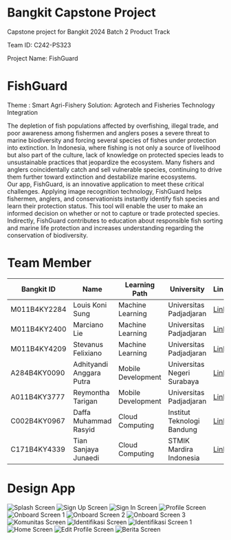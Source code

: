 # Bangkit Capstone Project
Capstone project for Bangkit 2024 Batch 2 Product Track

Team ID: C242-PS323

Project Name: FishGuard

# FishGuard
Theme : Smart Agri-Fishery Solution: Agrotech and Fisheries Technology Integration

The depletion of fish populations affected by overfishing, illegal trade, and poor awareness among fishermen and anglers poses a severe threat to marine biodiversity and forcing several species of fishes under protection into extinction. In Indonesia, where fishing is not only a source of livelihood but also part of the culture, lack of knowledge on protected species leads to unsustainable practices that jeopardize the ecosystem. Many fishers and anglers coincidentally catch and sell vulnerable species, continuing to drive them further toward extinction and destabilize marine ecosystems. <br>
Our app, FishGuard, is an innovative application to meet these critical challenges. Applying image recognition technology, FishGuard helps fishermen, anglers, and conservationists instantly identify fish species and learn their protection status. This tool will enable the user to make an informed decision on whether or not to capture or trade protected species. Indirectly, FishGuard contributes to education about responsible fish sorting and marine life protection and increases understanding regarding the conservation of biodiversity.

# Team Member
| Bangkit ID      | Name                   | Learning Path      | University                          | LinkedIn            |
|------------------|------------------------|--------------------|--------------------------------------|---------------------|
| M011B4KY2284    | Louis Koni Sung | Machine Learning   | Universitas Padjadjaran       | [LinkedIn](https://www.linkedin.com/in/louis-koni-sung)       |
| M011B4KY2400    | Marciano Lie           | Machine Learning   | Universitas Padjadjaran        | [LinkedIn](https://www.linkedin.com/in/marcianolie/)       |
| M011B4KY4209    | Stevanus Felixiano    | Machine Learning   | Universitas Padjadjaran       | [LinkedIn](https://www.linkedin.com/in/stevanus-felixiano/)       |
| A284B4KY0090   | Adhityandi Anggara Putra| Mobile Development | Universitas Negeri Surabaya | [LinkedIn](https://www.linkedin.com/in/anggaraa/)       |
| A011B4KY3777   | Reymontha Tarigan       | Mobile Development | Universitas Padjadjaran | [LinkedIn](#)       |
| C002B4KY0967  | Daffa Muhammad Rasyid      | Cloud Computing    | Institut Teknologi Bandung | [LinkedIn](https://www.linkedin.com/in/daffa-muhammad-rasyid-86918323b/)       |
| C171B4KY4339    | Tian Sanjaya Junaedi     | Cloud Computing    | STMIK Mardira Indonesia | [LinkedIn](https://www.linkedin.com/in/jaya67)       |


# Design App
![Splash Screen](https://raw.githubusercontent.com/FishGuard-Capstone/.github/main/Figma%20design/Splash.jpg)
![Sign Up Screen](https://raw.githubusercontent.com/FishGuard-Capstone/.github/main/Figma%20design/Sign%20Up.jpg)
![Sign In Screen](https://raw.githubusercontent.com/FishGuard-Capstone/.github/main/Figma%20design/Sign%20In.jpg)
![Profile Screen](https://raw.githubusercontent.com/FishGuard-Capstone/.github/main/Figma%20design/Profile.jpg)
![Onboard Screen 1](https://raw.githubusercontent.com/FishGuard-Capstone/.github/main/Figma%20design/Onboard-1.jpg)
![Onboard Screen 2](https://raw.githubusercontent.com/FishGuard-Capstone/.github/main/Figma%20design/Onboard-2.jpg)
![Onboard Screen 3](https://raw.githubusercontent.com/FishGuard-Capstone/.github/main/Figma%20design/Onboard-3.jpg)
![Komunitas Screen](https://raw.githubusercontent.com/FishGuard-Capstone/.github/main/Figma%20design/Komunitas.jpg)
![Identifikasi Screen](https://raw.githubusercontent.com/FishGuard-Capstone/.github/main/Figma%20design/Identifikasi.jpg)
![Identifikasi Screen 1](https://raw.githubusercontent.com/FishGuard-Capstone/.github/main/Figma%20design/Identifikasi-1.jpg)
![Home Screen](https://raw.githubusercontent.com/FishGuard-Capstone/.github/main/Figma%20design/Home.jpg)
![Edit Profile Screen](https://raw.githubusercontent.com/FishGuard-Capstone/.github/main/Figma%20design/Edit%20Profile.jpg)
![Berita Screen](https://raw.githubusercontent.com/FishGuard-Capstone/.github/main/Figma%20design/Berita.jpg)
